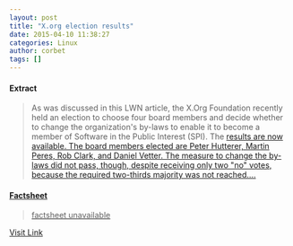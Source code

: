 ```yaml
---
layout: post
title: "X.org election results"
date: 2015-04-10 11:38:27
categories: Linux
author: corbet
tags: []
---
```



#### Extract
>As was discussed in this LWN article, the X.Org Foundation recently held an election to choose four board members and decide whether to change the organization's by-laws to enable it to become a member of Software in the Public Interest (SPI). The <a href="http://www.x.org/wiki/BoardOfDirectors/Elections/2015Results/">results are now available. The board members elected are Peter Hutterer, Martin Peres, Rob Clark, and Daniel Vetter. The measure to change the by-laws did not pass, though, despite receiving only two "no" votes, because the required two-thirds majority was not reached....

#### Factsheet
>factsheet unavailable

[Visit Link](http://lwn.net/Articles/639917/rss)


